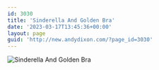 ```yaml
---
id: 3030
title: 'Sinderella And Golden Bra'
date: '2023-03-17T13:45:36+00:00'
layout: page
guid: 'http://new.andydixon.com/?page_id=3030'
---
```


![Sinderella And Golden Bra](https://i0.wp.com/assets.g8x2.ldn.idrivee2-23.com/posters/Sinderella%20And%20Golden%20Bra%2001.jpg?w=1200&ssl=1 "Sinderella And Golden Bra")